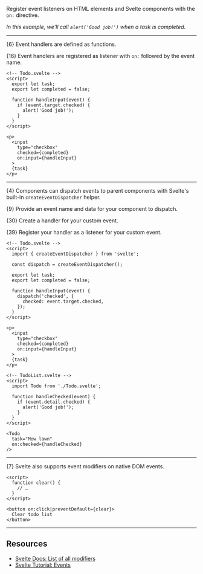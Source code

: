 Register event listeners on HTML elements and Svelte components with the `on:` directive.

*In this example, we'll call `alert('Good job!')` when a task is completed.*

---

{6} Event handlers are defined as functions.

{16} Event handlers are registered as listener with `on:` followed by the event name.

```svelte
<!-- Todo.svelte -->
<script>
  export let task;
  export let completed = false;

  function handleInput(event) {
    if (event.target.checked) {
      alert('Good job!');
    }
  }
</script>

<p>
  <input
    type="checkbox"
    checked={completed}
    on:input={handleInput}
  >
  {task}
</p>
```

---

{4} Components can dispatch events to parent components with Svelte's built-in `createEventDispatcher` helper.

{9} Provide an event name and data for your component to dispatch.

{30} Create a handler for your custom event.

{39} Register your handler as a listener for your custom event.

```svelte
<!-- Todo.svelte -->
<script>
  import { createEventDispatcher } from 'svelte';

  const dispatch = createEventDispatcher();

  export let task;
  export let completed = false;

  function handleInput(event) {
    dispatch('checked', {
      checked: event.target.checked,
    });
  }
</script>

<p>
  <input
    type="checkbox"
    checked={completed}
    on:input={handleInput}
  >
  {task}
</p>
```

```svelte
<!-- TodoList.svelte -->
<script>
  import Todo from './Todo.svelte';

  function handleChecked(event) {
    if (event.detail.checked) {
      alert('Good job!');
    }
  }
</script>

<Todo
  task="Mow lawn"
  on:checked={handleChecked}
/>
```

---

{7} Svelte also supports event modifiers on native DOM events.

```svelte
<script>
  function clear() {
    // …
  }
</script>

<button on:click|preventDefault={clear}>
  Clear todo list
</button>
```

---

## Resources

- [Svelte Docs: List of all modifiers](https://svelte.dev/docs/element-directives#on-eventname)
- [Svelte Tutorial: Events](https://svelte.dev/tutorial/dom-events)
